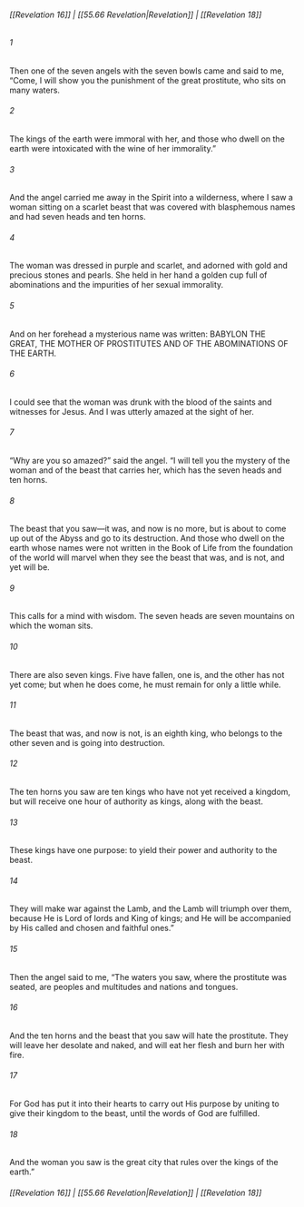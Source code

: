 
###### [[Revelation 16]] | [[55.66 Revelation|Revelation]] | [[Revelation 18]]

###### 1
Then one of the seven angels with the seven bowls came and said to me, “Come, I will show you the punishment of the great prostitute, who sits on many waters.
###### 2
The kings of the earth were immoral with her, and those who dwell on the earth were intoxicated with the wine of her immorality.”
###### 3
And the angel carried me away in the Spirit into a wilderness, where I saw a woman sitting on a scarlet beast that was covered with blasphemous names and had seven heads and ten horns.
###### 4
The woman was dressed in purple and scarlet, and adorned with gold and precious stones and pearls. She held in her hand a golden cup full of abominations and the impurities of her sexual immorality.
###### 5
And on her forehead a mysterious name was written: BABYLON THE GREAT, THE MOTHER OF PROSTITUTES AND OF THE ABOMINATIONS OF THE EARTH.
###### 6
I could see that the woman was drunk with the blood of the saints and witnesses for Jesus. And I was utterly amazed at the sight of her.
###### 7
“Why are you so amazed?” said the angel. “I will tell you the mystery of the woman and of the beast that carries her, which has the seven heads and ten horns.
###### 8
The beast that you saw—it was, and now is no more, but is about to come up out of the Abyss and go to its destruction. And those who dwell on the earth whose names were not written in the Book of Life from the foundation of the world will marvel when they see the beast that was, and is not, and yet will be.
###### 9
This calls for a mind with wisdom. The seven heads are seven mountains on which the woman sits.
###### 10
There are also seven kings. Five have fallen, one is, and the other has not yet come; but when he does come, he must remain for only a little while.
###### 11
The beast that was, and now is not, is an eighth king, who belongs to the other seven and is going into destruction.
###### 12
The ten horns you saw are ten kings who have not yet received a kingdom, but will receive one hour of authority as kings, along with the beast.
###### 13
These kings have one purpose: to yield their power and authority to the beast.
###### 14
They will make war against the Lamb, and the Lamb will triumph over them, because He is Lord of lords and King of kings; and He will be accompanied by His called and chosen and faithful ones.”
###### 15
Then the angel said to me, “The waters you saw, where the prostitute was seated, are peoples and multitudes and nations and tongues.
###### 16
And the ten horns and the beast that you saw will hate the prostitute. They will leave her desolate and naked, and will eat her flesh and burn her with fire.
###### 17
For God has put it into their hearts to carry out His purpose by uniting to give their kingdom to the beast, until the words of God are fulfilled.
###### 18
And the woman you saw is the great city that rules over the kings of the earth.”

###### [[Revelation 16]] | [[55.66 Revelation|Revelation]] | [[Revelation 18]]
